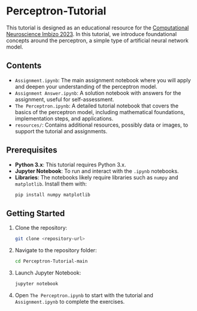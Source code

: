 # Perceptron-Tutorial

This tutorial is designed as an educational resource for the [Computational Neuroscience Imbizo 2023](https://imbizo.africa/). In this tutorial, we introduce foundational concepts around the perceptron, a simple type of artificial neural network model.

## Contents

- `Assignment.ipynb`: The main assignment notebook where you will apply and deepen your understanding of the perceptron model.
- `Assignment Answer.ipynb`: A solution notebook with answers for the assignment, useful for self-assessment.
- `The Perceptron.ipynb`: A detailed tutorial notebook that covers the basics of the perceptron model, including mathematical foundations, implementation steps, and applications.
- `resources/`: Contains additional resources, possibly data or images, to support the tutorial and assignments.

## Prerequisites

- **Python 3.x**: This tutorial requires Python 3.x.
- **Jupyter Notebook**: To run and interact with the `.ipynb` notebooks.
- **Libraries**: The notebooks likely require libraries such as `numpy` and `matplotlib`. Install them with:
  ```bash
  pip install numpy matplotlib
  ```

## Getting Started

1. Clone the repository:
   ```bash
   git clone <repository-url>
   ```
2. Navigate to the repository folder:
   ```bash
   cd Perceptron-Tutorial-main
   ```
3. Launch Jupyter Notebook:
   ```bash
   jupyter notebook
   ```
4. Open `The Perceptron.ipynb` to start with the tutorial and `Assignment.ipynb` to complete the exercises.
